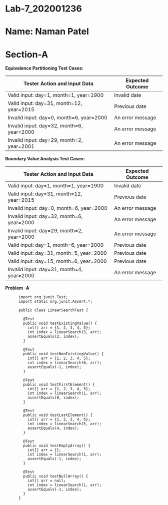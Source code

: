 # Lab-7_202001236

# Name: Naman Patel

# Section-A

**Equivalence Partitioning Test Cases:**

| **Tester Action and Input Data** | **Expected Outcome** |
| ---------------------------------|----------------------|
| Valid input: day=1, month=1, year=1900 | Invalid date |
| Valid input: day=31, month=12, year=2015 | Previous date |
| Invalid input: day=0, month=6, year=2000 | An error message |
| Invalid input: day=32, month=6, year=2000 | An error message |
| Invalid input: day=29, month=2, year=2001	 | An error message |

**Boundary Value Analysis Test Cases:**

| **Tester Action and Input Data** | **Expected Outcome** |
| ---------------------------------|----------------------|
| Valid input: day=1, month=1, year=1900 | Invalid date |
| Valid input: day=31, month=12, year=2015 | Previous date |
| Invalid input: day=0, month=6, year=2000 | An error message |
| Invalid input: day=32, month=6, year=2000 | An error message |
| Invalid input: day=29, month=2, year=2000 | An error message |
| Valid input: day=1, month=6, year=2000 | Previous date |
| Valid input: day=31, month=5, year=2000 | Previous date |
| Valid input: day=15, month=6, year=2000 | Previous date |
| Invalid input: day=31, month=4, year=2000 | An error message |

**Problem -A**

          import org.junit.Test;
          import static org.junit.Assert.*;

          public class LinearSearchTest {

            @Test
            public void testExistingValue() {
              int[] arr = {1, 2, 3, 4, 5};
              int index = linearSearch(3, arr);
              assertEquals(2, index);
            }

            @Test
            public void testNonExistingValue() {
              int[] arr = {1, 2, 3, 4, 5};
              int index = linearSearch(6, arr);
              assertEquals(-1, index);
            }

            @Test
            public void testFirstElement() {
              int[] arr = {1, 2, 3, 4, 5};
              int index = linearSearch(1, arr);
              assertEquals(0, index);
            }

            @Test
            public void testLastElement() {
              int[] arr = {1, 2, 3, 4, 5};
              int index = linearSearch(5, arr);
              assertEquals(4, index);
            }

            @Test
            public void testEmptyArray() {
              int[] arr = {};
              int index = linearSearch(1, arr);
              assertEquals(-1, index);
            }

            @Test
            public void testNullArray() {
              int[] arr = null;
              int index = linearSearch(1, arr);
              assertEquals(-1, index);
            }
          }
